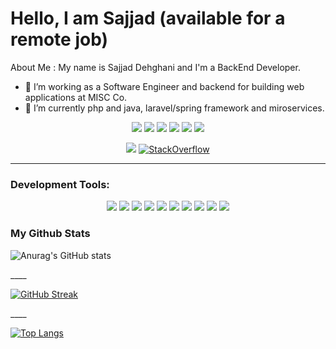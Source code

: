 # Hello, I am Sajjad (available for a remote job)

About Me :
My name is Sajjad Dehghani and I'm a BackEnd Developer. 

- 🔭 I’m working as a Software Engineer and backend for building web applications at MISC Co.
- 🌱 I’m currently php and java, laravel/spring framework and miroservices.

<p align="center">
  <a href="https://www.linkedin.com/in/sajjaddehghani">
  <img src="https://img.shields.io/badge/linked-in-007cb5.svg?style=for-the-badge"></a>
  <a href="https://github.com/sajjad-dehghani">
  <img src="https://img.shields.io/badge/-Github-181717?&logo=github&logoColor=white&style=for-the-badge"></a>
  <a href="https://stackoverflow.com/users/1395167/sajjad-dehghani"><img src="https://img.shields.io/badge/stack-overflow-f59b42.svg?style=for-the-badge"></a>
    <a href="https://twitter.com/sajjad_null"><img src="https://img.shields.io/badge/twitter-4daedb.svg?style=for-the-badge"></a>
  <a href="mailto:sajjad.dehghani68@gmail.com">
  <img src="https://img.shields.io/badge/-Gmail-D14836?logo=gmail&logoColor=white&style=for-the-badge"></a>
  <a href="https://medium.com/@sajjad_dehghani">
  <img src="https://img.shields.io/badge/Medium-12100E?style=for-the-badge&logo=medium&logoColor=white">
  </a>
</p>
<p align="center">
  <img src="https://komarev.com/ghpvc/?username=sajjad-dehghani&color=brightgreen"/>
  <a href="https://stackoverflow.com/users/1395167/sajjad-dehghani" target="_blank">
<img alt="StackOverflow"
src="https://stackoverflow-badge.vercel.app/?userID=1395167" />
</a>
</p>



____

### Development Tools:
<p align="center">
<img src="https://img.shields.io/badge/GitHub-100000?style=for-the-badge&logo=github&logoColor=white">
<img src="https://img.shields.io/badge/GIT-E44C30?style=for-the-badge&logo=git&logoColor=white">
<img src="https://img.shields.io/badge/Apache-D22128?style=for-the-badge&logo=Apache&logoColor=white">
<img src= "https://img.shields.io/badge/MySQL-005C84?style=for-the-badge&logo=mysql&logoColor=white">
<img src="https://img.shields.io/badge/redis-%23DD0031.svg?&style=for-the-badge&logo=redis&logoColor=white">
<img src="https://img.shields.io/badge/Java-ED8B00?style=for-the-badge&logo=java&logoColor=white">
<img src="https://img.shields.io/badge/PHP-777BB4?style=for-the-badge&logo=php&logoColor=white">
<img src="https://img.shields.io/badge/Laravel-FF2D20?style=for-the-badge&logo=laravel&logoColor=white">
 

<img src="https://img.shields.io/badge/Spring-6DB33F?style=for-the-badge&logo=spring&logoColor=white">
<img src="https://img.shields.io/badge/Spring_Boot-F2F4F9?style=for-the-badge&logo=spring-boot"> 

</p>



### My Github Stats

<p align="center">
  
![Anurag's GitHub stats](https://github-readme-stats.vercel.app/api?username=sajjad-dehghani&show_icons=true&theme=algolia)
  
</p>
____

<p align="center">
  
[![GitHub Streak](https://github-readme-streak-stats.herokuapp.com/?user=sajjad-dehghani&theme=highcontrast)](https://git.io/streak-stats)
  
</p>
____

<p align="center">
  
[![Top Langs](https://github-readme-stats.vercel.app/api/top-langs/?username=sajjad-dehghani&&layout=compact&theme=tokyonight)](https://github.com/anuraghazra/github-readme-stats)
  
</p>

<!--
**sajjad-dehghani/sajjad-dehghani** is a ✨ _special_ ✨ repository because its `README.md` (this file) appears on your GitHub profile.

Here are some ideas to get you started:

- 🔭 I’m currently working on ...
- 🌱 I’m currently learning ...
- 👯 I’m looking to collaborate on ...
- 🤔 I’m looking for help with ...
- 💬 Ask me about ...
- 📫 How to reach me: ...
- 😄 Pronouns: ...
- ⚡ Fun fact: ...
-->




